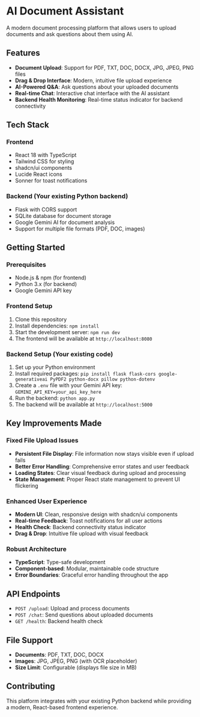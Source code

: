 
# AI Document Assistant

A modern document processing platform that allows users to upload documents and ask questions about them using AI.

## Features

- **Document Upload**: Support for PDF, TXT, DOC, DOCX, JPG, JPEG, PNG files
- **Drag & Drop Interface**: Modern, intuitive file upload experience
- **AI-Powered Q&A**: Ask questions about your uploaded documents
- **Real-time Chat**: Interactive chat interface with the AI assistant
- **Backend Health Monitoring**: Real-time status indicator for backend connectivity

## Tech Stack

### Frontend
- React 18 with TypeScript
- Tailwind CSS for styling
- shadcn/ui components
- Lucide React icons
- Sonner for toast notifications

### Backend (Your existing Python backend)
- Flask with CORS support
- SQLite database for document storage
- Google Gemini AI for document analysis
- Support for multiple file formats (PDF, DOC, images)

## Getting Started

### Prerequisites
- Node.js & npm (for frontend)
- Python 3.x (for backend)
- Google Gemini API key

### Frontend Setup
1. Clone this repository
2. Install dependencies: `npm install`
3. Start the development server: `npm run dev`
4. The frontend will be available at `http://localhost:8080`

### Backend Setup (Your existing code)
1. Set up your Python environment
2. Install required packages: `pip install flask flask-cors google-generativeai PyPDF2 python-docx pillow python-dotenv`
3. Create a `.env` file with your Gemini API key: `GEMINI_API_KEY=your_api_key_here`
4. Run the backend: `python app.py`
5. The backend will be available at `http://localhost:5000`

## Key Improvements Made

### Fixed File Upload Issues
- **Persistent File Display**: File information now stays visible even if upload fails
- **Better Error Handling**: Comprehensive error states and user feedback
- **Loading States**: Clear visual feedback during upload and processing
- **State Management**: Proper React state management to prevent UI flickering

### Enhanced User Experience
- **Modern UI**: Clean, responsive design with shadcn/ui components
- **Real-time Feedback**: Toast notifications for all user actions
- **Health Check**: Backend connectivity status indicator
- **Drag & Drop**: Intuitive file upload with visual feedback

### Robust Architecture
- **TypeScript**: Type-safe development
- **Component-based**: Modular, maintainable code structure
- **Error Boundaries**: Graceful error handling throughout the app

## API Endpoints

- `POST /upload`: Upload and process documents
- `POST /chat`: Send questions about uploaded documents
- `GET /health`: Backend health check

## File Support

- **Documents**: PDF, TXT, DOC, DOCX
- **Images**: JPG, JPEG, PNG (with OCR placeholder)
- **Size Limit**: Configurable (displays file size in MB)

## Contributing

This platform integrates with your existing Python backend while providing a modern, React-based frontend experience.

